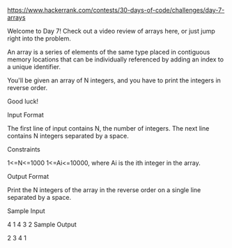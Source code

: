 https://www.hackerrank.com/contests/30-days-of-code/challenges/day-7-arrays

Welcome to Day 7! Check out a video review of arrays here, or just jump right into the problem.

An array is a series of elements of the same type placed in contiguous memory locations that can be individually referenced by adding an index to a unique identifier.

You'll be given an array of N integers, and you have to print the integers in reverse order.

Good luck!

Input Format

The first line of input contains N, the number of integers. The next line contains N integers separated by a space.

Constraints

1<=N<=1000
1<=Ai<=10000, where Ai is the ith integer in the array.

Output Format

Print the N integers of the array in the reverse order on a single line separated by a space.

Sample Input

4
1 4 3 2
Sample Output

2 3 4 1